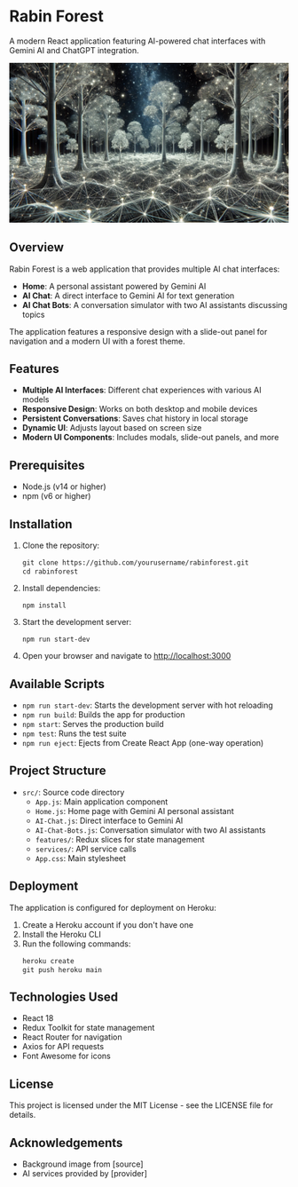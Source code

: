 # Rabin Forest

A modern React application featuring AI-powered chat interfaces with Gemini AI and ChatGPT integration.

![Rabin Forest](public/forest-space-background.png)

## Overview

Rabin Forest is a web application that provides multiple AI chat interfaces:

- **Home**: A personal assistant powered by Gemini AI
- **AI Chat**: A direct interface to Gemini AI for text generation
- **AI Chat Bots**: A conversation simulator with two AI assistants discussing topics

The application features a responsive design with a slide-out panel for navigation and a modern UI with a forest theme.

## Features

- **Multiple AI Interfaces**: Different chat experiences with various AI models
- **Responsive Design**: Works on both desktop and mobile devices
- **Persistent Conversations**: Saves chat history in local storage
- **Dynamic UI**: Adjusts layout based on screen size
- **Modern UI Components**: Includes modals, slide-out panels, and more

## Prerequisites

- Node.js (v14 or higher)
- npm (v6 or higher)

## Installation

1. Clone the repository:
   ```
   git clone https://github.com/yourusername/rabinforest.git
   cd rabinforest
   ```

2. Install dependencies:
   ```
   npm install
   ```

3. Start the development server:
   ```
   npm run start-dev
   ```

4. Open your browser and navigate to [http://localhost:3000](http://localhost:3000)

## Available Scripts

- `npm run start-dev`: Starts the development server with hot reloading
- `npm run build`: Builds the app for production
- `npm start`: Serves the production build
- `npm test`: Runs the test suite
- `npm run eject`: Ejects from Create React App (one-way operation)

## Project Structure

- `src/`: Source code directory
  - `App.js`: Main application component
  - `Home.js`: Home page with Gemini AI personal assistant
  - `AI-Chat.js`: Direct interface to Gemini AI
  - `AI-Chat-Bots.js`: Conversation simulator with two AI assistants
  - `features/`: Redux slices for state management
  - `services/`: API service calls
  - `App.css`: Main stylesheet

## Deployment

The application is configured for deployment on Heroku:

1. Create a Heroku account if you don't have one
2. Install the Heroku CLI
3. Run the following commands:
   ```
   heroku create
   git push heroku main
   ```

## Technologies Used

- React 18
- Redux Toolkit for state management
- React Router for navigation
- Axios for API requests
- Font Awesome for icons

## License

This project is licensed under the MIT License - see the LICENSE file for details.

## Acknowledgements

- Background image from [source]
- AI services provided by [provider]
